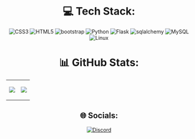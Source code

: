 <div align="center">

  
# 💻 Tech Stack:

![CSS3](https://img.shields.io/badge/css3-%231572B6.svg?style=for-the-badge&logo=css3&logoColor=white) ![HTML5](https://img.shields.io/badge/html5-%23E34F26.svg?style=for-the-badge&logo=html5&logoColor=white) ![bootstrap](https://img.shields.io/badge/Bootstrap-563D7C?style=for-the-badge&logo=bootstrap&logoColor=white) ![Python](https://img.shields.io/badge/python-3670A0?style=for-the-badge&logo=python&logoColor=ffdd54) ![Flask](https://img.shields.io/badge/flask-%23000.svg?style=for-the-badge&logo=flask&logoColor=white) ![sqlalchemy](https://img.shields.io/badge/Sqlalchemy-white?style=for-the-badge&logo=python&logoColor=red) ![MySQL](https://img.shields.io/badge/mysql-4479A1.svg?style=for-the-badge&logo=mysql&logoColor=white) ![Linux](https://img.shields.io/badge/Linux-white?style=for-the-badge&logo=linux&logoColor=black)


# 📊 GitHub Stats:
<div class="teste">
<table>

 <td>
   
![](https://github-readme-streak-stats.herokuapp.com/?user=LUCVICTOR&theme=dark&hide_border=false)<br/>

</td>
 <td>
   
![](https://github-readme-stats.vercel.app/api/top-langs/?username=LUCVICTOR&theme=dark&hide_border=false&include_all_commits=true&count_private=true&layout=compact) 
  
</td>

</table>
</div>


## 🌐 Socials:

[![Discord](https://img.shields.io/badge/Discord-%237289DA.svg?logo=discord&logoColor=white)](https://discord.gg/lucasniilista)
</div>
